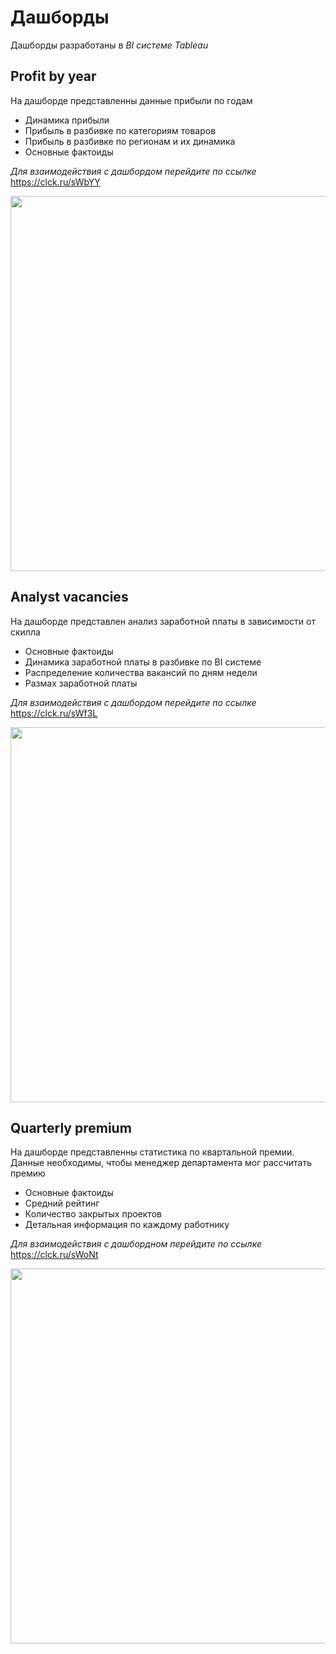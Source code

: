 # Дашборды

Дашборды разработаны в *BI системе Tableau*

## Profit by year
На дашборде представленны данные прибыли по годам
* Динамика прибыли 
* Прибыль в разбивке по категориям товаров
* Прибыль в разбивке по регионам и их динамика
* Основные фактоиды

*Для взаимодействия с дашбордом перейдите по ссылке* https://clck.ru/sWbYY

<img src="https://user-images.githubusercontent.com/54308955/183600358-c77abc68-399b-442b-b37f-aa5b059d1447.png" width=600>

## Analyst vacancies
На дашборде представлен анализ заработной платы в зависимости от скилла 
* Основные фактоиды
* Динамика заработной платы в разбивке по BI системе
* Распределение количества вакансий по дням недели
* Размах заработной платы

*Для взаимодействия с дашбордом перейдите по ссылке* https://clck.ru/sWf3L

<img src="https://user-images.githubusercontent.com/54308955/183600639-8554a047-6eac-43ef-adb8-87ebac713d05.png" width=600>

## Quarterly premium
На дашборде представленны статистика по квартальной премии. Данные необходимы, чтобы менеджер департамента мог рассчитать премию
* Основные фактоиды
* Средний рейтинг
* Количество закрытых проектов
* Детальная информация по каждому работнику

*Для взаимодействия с дашбордном перейдите по ссылке* https://clck.ru/sWoNt

<img src="https://user-images.githubusercontent.com/54308955/183600728-b97ba1d4-61c1-4c62-88cd-bdd6eba49738.png" width=600>

